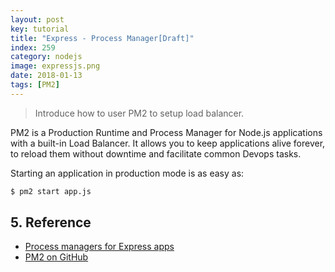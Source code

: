 ```yaml
---
layout: post
key: tutorial
title: "Express - Process Manager[Draft]"
index: 259
category: nodejs
image: expressjs.png
date: 2018-01-13
tags: [PM2]
---
```


> Introduce how to user PM2 to setup load balancer.

PM2 is a Production Runtime and Process Manager for Node.js applications with a built-in Load Balancer. It allows you to keep applications alive forever, to reload them without downtime and facilitate common Devops tasks.

Starting an application in production mode is as easy as:

```sh
$ pm2 start app.js
```

## 5. Reference
* [Process managers for Express apps](https://expressjs.com/en/advanced/pm.html)
* [PM2 on GitHub](https://github.com/Unitech/pm2)
